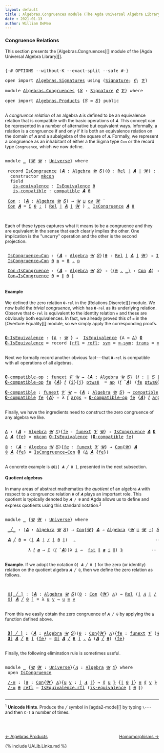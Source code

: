 ```yaml
---
layout: default
title : Algebras.Congruences module (The Agda Universal Algebra Library)
date : 2021-01-13
author: William DeMeo
---
```


### <a id="congruence-relations">Congruence Relations</a>
This section presents the [Algebras.Congruences][] module of the [Agda Universal Algebra Library][].

<pre class="Agda">

<a id="313" class="Symbol">{-#</a> <a id="317" class="Keyword">OPTIONS</a> <a id="325" class="Pragma">--without-K</a> <a id="337" class="Pragma">--exact-split</a> <a id="351" class="Pragma">--safe</a> <a id="358" class="Symbol">#-}</a>

<a id="363" class="Keyword">open</a> <a id="368" class="Keyword">import</a> <a id="375" href="Algebras.Signatures.html" class="Module">Algebras.Signatures</a> <a id="395" class="Keyword">using</a> <a id="401" class="Symbol">(</a><a id="402" href="Algebras.Signatures.html#629" class="Function">Signature</a><a id="411" class="Symbol">;</a> <a id="413" href="Overture.Preliminaries.html#8157" class="Generalizable">𝓞</a><a id="414" class="Symbol">;</a> <a id="416" href="Universes.html#262" class="Generalizable">𝓥</a><a id="417" class="Symbol">)</a>

<a id="420" class="Keyword">module</a> <a id="427" href="Algebras.Congruences.html" class="Module">Algebras.Congruences</a> <a id="448" class="Symbol">{</a><a id="449" href="Algebras.Congruences.html#449" class="Bound">𝑆</a> <a id="451" class="Symbol">:</a> <a id="453" href="Algebras.Signatures.html#629" class="Function">Signature</a> <a id="463" href="Overture.Preliminaries.html#8157" class="Generalizable">𝓞</a> <a id="465" href="Universes.html#262" class="Generalizable">𝓥</a><a id="466" class="Symbol">}</a> <a id="468" class="Keyword">where</a>

<a id="475" class="Keyword">open</a> <a id="480" class="Keyword">import</a> <a id="487" href="Algebras.Products.html" class="Module">Algebras.Products</a> <a id="505" class="Symbol">{</a><a id="506" class="Argument">𝑆</a> <a id="508" class="Symbol">=</a> <a id="510" href="Algebras.Congruences.html#449" class="Bound">𝑆</a><a id="511" class="Symbol">}</a> <a id="513" class="Keyword">public</a>

</pre>

A *congruence relation* of an algebra `𝑨` is defined to be an equivalence relation that is compatible with the basic operations of `𝑨`.  This concept can be represented in a number of alternative but equivalent ways.  Informally, a relation is a congruence if and only if it is both an equivalence relation on the domain of `𝑨` and a subalgebra of the square of `𝑨`.  Formally, we represent a congruence as an inhabitant of either a the Sigma type `Con` or the record type `Congruence`, which we now define.

<pre class="Agda">

<a id="1056" class="Keyword">module</a> <a id="1063" href="Algebras.Congruences.html#1063" class="Module">_</a> <a id="1065" class="Symbol">{</a><a id="1066" href="Algebras.Congruences.html#1066" class="Bound">𝓦</a> <a id="1068" href="Algebras.Congruences.html#1068" class="Bound">𝓤</a> <a id="1070" class="Symbol">:</a> <a id="1072" href="Universes.html#205" class="Function">Universe</a><a id="1080" class="Symbol">}</a> <a id="1082" class="Keyword">where</a>

 <a id="1090" class="Keyword">record</a> <a id="1097" href="Algebras.Congruences.html#1097" class="Record">IsCongruence</a> <a id="1110" class="Symbol">(</a><a id="1111" href="Algebras.Congruences.html#1111" class="Bound">𝑨</a> <a id="1113" class="Symbol">:</a> <a id="1115" href="Algebras.Algebras.html#844" class="Function">Algebra</a> <a id="1123" href="Algebras.Congruences.html#1068" class="Bound">𝓤</a> <a id="1125" href="Algebras.Congruences.html#449" class="Bound">𝑆</a><a id="1126" class="Symbol">)(</a><a id="1128" href="Algebras.Congruences.html#1128" class="Bound">θ</a> <a id="1130" class="Symbol">:</a> <a id="1132" href="Relations.Discrete.html#4775" class="Function">Rel</a> <a id="1136" href="Overture.Preliminaries.html#13832" class="Function Operator">∣</a> <a id="1138" href="Algebras.Congruences.html#1111" class="Bound">𝑨</a> <a id="1140" href="Overture.Preliminaries.html#13832" class="Function Operator">∣</a> <a id="1142" href="Algebras.Congruences.html#1066" class="Bound">𝓦</a><a id="1143" class="Symbol">)</a> <a id="1145" class="Symbol">:</a> <a id="1147" href="Algebras.Products.html#2231" class="Function">ov</a> <a id="1150" href="Algebras.Congruences.html#1066" class="Bound">𝓦</a> <a id="1152" href="Agda.Primitive.html#636" class="Function Operator">⊔</a> <a id="1154" href="Algebras.Congruences.html#1068" class="Bound">𝓤</a> <a id="1156" href="Universes.html#403" class="Function Operator">̇</a>  <a id="1159" class="Keyword">where</a>
  <a id="1167" class="Keyword">constructor</a> <a id="1179" href="Algebras.Congruences.html#1179" class="InductiveConstructor">mkcon</a>
  <a id="1187" class="Keyword">field</a>
   <a id="1196" href="Algebras.Congruences.html#1196" class="Field">is-equivalence</a> <a id="1211" class="Symbol">:</a> <a id="1213" href="Relations.Quotients.html#2442" class="Record">IsEquivalence</a> <a id="1227" href="Algebras.Congruences.html#1128" class="Bound">θ</a>
   <a id="1232" href="Algebras.Congruences.html#1232" class="Field">is-compatible</a> <a id="1246" class="Symbol">:</a> <a id="1248" href="Algebras.Algebras.html#5920" class="Function">compatible</a> <a id="1259" href="Algebras.Congruences.html#1111" class="Bound">𝑨</a> <a id="1261" href="Algebras.Congruences.html#1128" class="Bound">θ</a>

 <a id="1265" href="Algebras.Congruences.html#1265" class="Function">Con</a> <a id="1269" class="Symbol">:</a> <a id="1271" class="Symbol">(</a><a id="1272" href="Algebras.Congruences.html#1272" class="Bound">𝑨</a> <a id="1274" class="Symbol">:</a> <a id="1276" href="Algebras.Algebras.html#844" class="Function">Algebra</a> <a id="1284" href="Algebras.Congruences.html#1068" class="Bound">𝓤</a> <a id="1286" href="Algebras.Congruences.html#449" class="Bound">𝑆</a><a id="1287" class="Symbol">)</a> <a id="1289" class="Symbol">→</a> <a id="1291" href="Algebras.Congruences.html#1068" class="Bound">𝓤</a> <a id="1293" href="Agda.Primitive.html#636" class="Function Operator">⊔</a> <a id="1295" href="Algebras.Products.html#2231" class="Function">ov</a> <a id="1298" href="Algebras.Congruences.html#1066" class="Bound">𝓦</a> <a id="1300" href="Universes.html#403" class="Function Operator">̇</a>
 <a id="1303" href="Algebras.Congruences.html#1265" class="Function">Con</a> <a id="1307" href="Algebras.Congruences.html#1307" class="Bound">𝑨</a> <a id="1309" class="Symbol">=</a> <a id="1311" href="MGS-MLTT.html#3074" class="Function">Σ</a> <a id="1313" href="Algebras.Congruences.html#1313" class="Bound">θ</a> <a id="1315" href="MGS-MLTT.html#3074" class="Function">꞉</a> <a id="1317" class="Symbol">(</a> <a id="1319" href="Relations.Discrete.html#4775" class="Function">Rel</a> <a id="1323" href="Overture.Preliminaries.html#13832" class="Function Operator">∣</a> <a id="1325" href="Algebras.Congruences.html#1307" class="Bound">𝑨</a> <a id="1327" href="Overture.Preliminaries.html#13832" class="Function Operator">∣</a> <a id="1329" href="Algebras.Congruences.html#1066" class="Bound">𝓦</a> <a id="1331" class="Symbol">)</a> <a id="1333" href="MGS-MLTT.html#3074" class="Function">,</a> <a id="1335" href="Algebras.Congruences.html#1097" class="Record">IsCongruence</a> <a id="1348" href="Algebras.Congruences.html#1307" class="Bound">𝑨</a> <a id="1350" href="Algebras.Congruences.html#1313" class="Bound">θ</a>


</pre>

Each of these types captures what it means to be a congruence and they are equivalent in the sense that each clearly implies the other. One implication is the "uncurry" operation and the other is the second projection.

<pre class="Agda">

 <a id="1601" href="Algebras.Congruences.html#1601" class="Function">IsCongruence→Con</a> <a id="1618" class="Symbol">:</a> <a id="1620" class="Symbol">{</a><a id="1621" href="Algebras.Congruences.html#1621" class="Bound">𝑨</a> <a id="1623" class="Symbol">:</a> <a id="1625" href="Algebras.Algebras.html#844" class="Function">Algebra</a> <a id="1633" href="Algebras.Congruences.html#1068" class="Bound">𝓤</a> <a id="1635" href="Algebras.Congruences.html#449" class="Bound">𝑆</a><a id="1636" class="Symbol">}(</a><a id="1638" href="Algebras.Congruences.html#1638" class="Bound">θ</a> <a id="1640" class="Symbol">:</a> <a id="1642" href="Relations.Discrete.html#4775" class="Function">Rel</a> <a id="1646" href="Overture.Preliminaries.html#13832" class="Function Operator">∣</a> <a id="1648" href="Algebras.Congruences.html#1621" class="Bound">𝑨</a> <a id="1650" href="Overture.Preliminaries.html#13832" class="Function Operator">∣</a> <a id="1652" href="Algebras.Congruences.html#1066" class="Bound">𝓦</a><a id="1653" class="Symbol">)</a> <a id="1655" class="Symbol">→</a> <a id="1657" href="Algebras.Congruences.html#1097" class="Record">IsCongruence</a> <a id="1670" href="Algebras.Congruences.html#1621" class="Bound">𝑨</a> <a id="1672" href="Algebras.Congruences.html#1638" class="Bound">θ</a> <a id="1674" class="Symbol">→</a> <a id="1676" href="Algebras.Congruences.html#1265" class="Function">Con</a> <a id="1680" href="Algebras.Congruences.html#1621" class="Bound">𝑨</a>
 <a id="1683" href="Algebras.Congruences.html#1601" class="Function">IsCongruence→Con</a> <a id="1700" href="Algebras.Congruences.html#1700" class="Bound">θ</a> <a id="1702" href="Algebras.Congruences.html#1702" class="Bound">p</a> <a id="1704" class="Symbol">=</a> <a id="1706" href="Algebras.Congruences.html#1700" class="Bound">θ</a> <a id="1708" href="MGS-MLTT.html#2929" class="InductiveConstructor Operator">,</a> <a id="1710" href="Algebras.Congruences.html#1702" class="Bound">p</a>

 <a id="1714" href="Algebras.Congruences.html#1714" class="Function">Con→IsCongruence</a> <a id="1731" class="Symbol">:</a> <a id="1733" class="Symbol">{</a><a id="1734" href="Algebras.Congruences.html#1734" class="Bound">𝑨</a> <a id="1736" class="Symbol">:</a> <a id="1738" href="Algebras.Algebras.html#844" class="Function">Algebra</a> <a id="1746" href="Algebras.Congruences.html#1068" class="Bound">𝓤</a> <a id="1748" href="Algebras.Congruences.html#449" class="Bound">𝑆</a><a id="1749" class="Symbol">}</a> <a id="1751" class="Symbol">→</a> <a id="1753" class="Symbol">(</a><a id="1754" href="Algebras.Congruences.html#1754" class="Bound">(θ</a> <a id="1757" href="Algebras.Congruences.html#1754" class="Bound">,</a> <a id="1759" href="Algebras.Congruences.html#1754" class="Bound">_)</a> <a id="1762" class="Symbol">:</a> <a id="1764" href="Algebras.Congruences.html#1265" class="Function">Con</a> <a id="1768" href="Algebras.Congruences.html#1734" class="Bound">𝑨</a><a id="1769" class="Symbol">)</a> <a id="1771" class="Symbol">→</a> <a id="1773" href="Algebras.Congruences.html#1097" class="Record">IsCongruence</a> <a id="1786" href="Algebras.Congruences.html#1734" class="Bound">𝑨</a> <a id="1788" href="Algebras.Congruences.html#1755" class="Bound">θ</a>
 <a id="1791" href="Algebras.Congruences.html#1714" class="Function">Con→IsCongruence</a> <a id="1808" href="Algebras.Congruences.html#1808" class="Bound">θ</a> <a id="1810" class="Symbol">=</a> <a id="1812" href="Overture.Preliminaries.html#13884" class="Function Operator">∥</a> <a id="1814" href="Algebras.Congruences.html#1808" class="Bound">θ</a> <a id="1816" href="Overture.Preliminaries.html#13884" class="Function Operator">∥</a>

</pre>

#### <a id="example">Example</a>
We defined the zero relation `𝟎-rel` in the [Relations.Discrete][] module.  We now build the *trivial congruence*, which has `𝟎-rel` as its underlying relation. Observe that `𝟎-rel` is equivalent to the identity relation `≡` and these are obviously both equivalences. In fact, we already proved this of `≡` in the [Overture.Equality][] module, so we simply apply the corresponding proofs.

<pre class="Agda">

<a id="𝟎-IsEquivalence"></a><a id="2268" href="Algebras.Congruences.html#2268" class="Function">𝟎-IsEquivalence</a> <a id="2284" class="Symbol">:</a> <a id="2286" class="Symbol">{</a><a id="2287" href="Algebras.Congruences.html#2287" class="Bound">A</a> <a id="2289" class="Symbol">:</a> <a id="2291" href="Universes.html#260" class="Generalizable">𝓤</a> <a id="2293" href="Universes.html#403" class="Function Operator">̇</a><a id="2294" class="Symbol">}</a> <a id="2296" class="Symbol">→</a>  <a id="2299" href="Relations.Quotients.html#2442" class="Record">IsEquivalence</a> <a id="2313" class="Symbol">{</a><a id="2314" class="Argument">A</a> <a id="2316" class="Symbol">=</a> <a id="2318" href="Algebras.Congruences.html#2287" class="Bound">A</a><a id="2319" class="Symbol">}</a> <a id="2321" href="Relations.Discrete.html#5835" class="Function">𝟎</a>
<a id="2323" href="Algebras.Congruences.html#2268" class="Function">𝟎-IsEquivalence</a> <a id="2339" class="Symbol">=</a> <a id="2341" class="Keyword">record</a> <a id="2348" class="Symbol">{</a><a id="2349" href="Relations.Quotients.html#2503" class="Field">rfl</a> <a id="2353" class="Symbol">=</a> <a id="2355" href="Identity-Type.html#162" class="InductiveConstructor">refl</a><a id="2359" class="Symbol">;</a> <a id="2361" href="Relations.Quotients.html#2518" class="Field">sym</a> <a id="2365" class="Symbol">=</a> <a id="2367" href="Overture.Equality.html#2895" class="Function">≡-sym</a><a id="2372" class="Symbol">;</a> <a id="2374" href="Relations.Quotients.html#2533" class="Field">trans</a> <a id="2380" class="Symbol">=</a> <a id="2382" href="Overture.Equality.html#2957" class="Function">≡-trans</a><a id="2389" class="Symbol">}</a>

</pre>

Next we formally record another obvious fact---that `𝟎-rel` is compatible with all operations of all algebras.

<pre class="Agda">

<a id="𝟎-compatible-op"></a><a id="2530" href="Algebras.Congruences.html#2530" class="Function">𝟎-compatible-op</a> <a id="2546" class="Symbol">:</a> <a id="2548" href="MGS-FunExt-from-Univalence.html#393" class="Function">funext</a> <a id="2555" href="Algebras.Congruences.html#465" class="Bound">𝓥</a> <a id="2557" href="Universes.html#260" class="Generalizable">𝓤</a> <a id="2559" class="Symbol">→</a> <a id="2561" class="Symbol">{</a><a id="2562" href="Algebras.Congruences.html#2562" class="Bound">𝑨</a> <a id="2564" class="Symbol">:</a> <a id="2566" href="Algebras.Algebras.html#844" class="Function">Algebra</a> <a id="2574" href="Universes.html#260" class="Generalizable">𝓤</a> <a id="2576" href="Algebras.Congruences.html#449" class="Bound">𝑆</a><a id="2577" class="Symbol">}</a> <a id="2579" class="Symbol">(</a><a id="2580" href="Algebras.Congruences.html#2580" class="Bound">𝑓</a> <a id="2582" class="Symbol">:</a> <a id="2584" href="Overture.Preliminaries.html#13832" class="Function Operator">∣</a> <a id="2586" href="Algebras.Congruences.html#449" class="Bound">𝑆</a> <a id="2588" href="Overture.Preliminaries.html#13832" class="Function Operator">∣</a><a id="2589" class="Symbol">)</a> <a id="2591" class="Symbol">→</a> <a id="2593" class="Symbol">(</a><a id="2594" href="Algebras.Congruences.html#2580" class="Bound">𝑓</a> <a id="2596" href="Algebras.Algebras.html#3080" class="Function Operator">̂</a> <a id="2598" href="Algebras.Congruences.html#2562" class="Bound">𝑨</a><a id="2599" class="Symbol">)</a> <a id="2601" href="Relations.Discrete.html#8748" class="Function Operator">|:</a> <a id="2604" href="Relations.Discrete.html#5835" class="Function">𝟎</a>
<a id="2606" href="Algebras.Congruences.html#2530" class="Function">𝟎-compatible-op</a> <a id="2622" href="Algebras.Congruences.html#2622" class="Bound">fe</a> <a id="2625" class="Symbol">{</a><a id="2626" href="Algebras.Congruences.html#2626" class="Bound">𝑨</a><a id="2627" class="Symbol">}</a> <a id="2629" href="Algebras.Congruences.html#2629" class="Bound">𝑓</a> <a id="2631" class="Symbol">{</a><a id="2632" href="Algebras.Congruences.html#2632" class="Bound">i</a><a id="2633" class="Symbol">}{</a><a id="2635" href="Algebras.Congruences.html#2635" class="Bound">j</a><a id="2636" class="Symbol">}</a> <a id="2638" href="Algebras.Congruences.html#2638" class="Bound">ptws0</a>  <a id="2645" class="Symbol">=</a> <a id="2647" href="MGS-MLTT.html#6613" class="Function">ap</a> <a id="2650" class="Symbol">(</a><a id="2651" href="Algebras.Congruences.html#2629" class="Bound">𝑓</a> <a id="2653" href="Algebras.Algebras.html#3080" class="Function Operator">̂</a> <a id="2655" href="Algebras.Congruences.html#2626" class="Bound">𝑨</a><a id="2656" class="Symbol">)</a> <a id="2658" class="Symbol">(</a><a id="2659" href="Algebras.Congruences.html#2622" class="Bound">fe</a> <a id="2662" href="Algebras.Congruences.html#2638" class="Bound">ptws0</a><a id="2667" class="Symbol">)</a>

<a id="𝟎-compatible"></a><a id="2670" href="Algebras.Congruences.html#2670" class="Function">𝟎-compatible</a> <a id="2683" class="Symbol">:</a> <a id="2685" href="MGS-FunExt-from-Univalence.html#393" class="Function">funext</a> <a id="2692" href="Algebras.Congruences.html#465" class="Bound">𝓥</a> <a id="2694" href="Universes.html#260" class="Generalizable">𝓤</a> <a id="2696" class="Symbol">→</a> <a id="2698" class="Symbol">{</a><a id="2699" href="Algebras.Congruences.html#2699" class="Bound">𝑨</a> <a id="2701" class="Symbol">:</a> <a id="2703" href="Algebras.Algebras.html#844" class="Function">Algebra</a> <a id="2711" href="Universes.html#260" class="Generalizable">𝓤</a> <a id="2713" href="Algebras.Congruences.html#449" class="Bound">𝑆</a><a id="2714" class="Symbol">}</a> <a id="2716" class="Symbol">→</a> <a id="2718" href="Algebras.Algebras.html#5920" class="Function">compatible</a> <a id="2729" href="Algebras.Congruences.html#2699" class="Bound">𝑨</a> <a id="2731" href="Relations.Discrete.html#5835" class="Function">𝟎</a>
<a id="2733" href="Algebras.Congruences.html#2670" class="Function">𝟎-compatible</a> <a id="2746" href="Algebras.Congruences.html#2746" class="Bound">fe</a> <a id="2749" class="Symbol">{</a><a id="2750" href="Algebras.Congruences.html#2750" class="Bound">𝑨</a><a id="2751" class="Symbol">}</a> <a id="2753" class="Symbol">=</a> <a id="2755" class="Symbol">λ</a> <a id="2757" href="Algebras.Congruences.html#2757" class="Bound">𝑓</a> <a id="2759" href="Algebras.Congruences.html#2759" class="Bound">args</a> <a id="2764" class="Symbol">→</a> <a id="2766" href="Algebras.Congruences.html#2530" class="Function">𝟎-compatible-op</a> <a id="2782" href="Algebras.Congruences.html#2746" class="Bound">fe</a> <a id="2785" class="Symbol">{</a><a id="2786" href="Algebras.Congruences.html#2750" class="Bound">𝑨</a><a id="2787" class="Symbol">}</a> <a id="2789" href="Algebras.Congruences.html#2757" class="Bound">𝑓</a> <a id="2791" href="Algebras.Congruences.html#2759" class="Bound">args</a>

</pre>

Finally, we have the ingredients need to construct the zero congruence of any algebra we like.

<pre class="Agda">

<a id="Δ"></a><a id="2919" href="Algebras.Congruences.html#2919" class="Function">Δ</a> <a id="2921" class="Symbol">:</a> <a id="2923" class="Symbol">(</a><a id="2924" href="Algebras.Congruences.html#2924" class="Bound">𝑨</a> <a id="2926" class="Symbol">:</a> <a id="2928" href="Algebras.Algebras.html#844" class="Function">Algebra</a> <a id="2936" href="Universes.html#260" class="Generalizable">𝓤</a> <a id="2938" href="Algebras.Congruences.html#449" class="Bound">𝑆</a><a id="2939" class="Symbol">){</a><a id="2941" href="Algebras.Congruences.html#2941" class="Bound">fe</a> <a id="2944" class="Symbol">:</a> <a id="2946" href="MGS-FunExt-from-Univalence.html#393" class="Function">funext</a> <a id="2953" href="Algebras.Congruences.html#465" class="Bound">𝓥</a> <a id="2955" href="Universes.html#260" class="Generalizable">𝓤</a><a id="2956" class="Symbol">}</a> <a id="2958" class="Symbol">→</a> <a id="2960" href="Algebras.Congruences.html#1097" class="Record">IsCongruence</a> <a id="2973" href="Algebras.Congruences.html#2924" class="Bound">𝑨</a> <a id="2975" href="Relations.Discrete.html#5835" class="Function">𝟎</a>
<a id="2977" href="Algebras.Congruences.html#2919" class="Function">Δ</a> <a id="2979" href="Algebras.Congruences.html#2979" class="Bound">𝑨</a> <a id="2981" class="Symbol">{</a><a id="2982" href="Algebras.Congruences.html#2982" class="Bound">fe</a><a id="2984" class="Symbol">}</a> <a id="2986" class="Symbol">=</a> <a id="2988" href="Algebras.Congruences.html#1179" class="InductiveConstructor">mkcon</a> <a id="2994" href="Algebras.Congruences.html#2268" class="Function">𝟎-IsEquivalence</a> <a id="3010" class="Symbol">(</a><a id="3011" href="Algebras.Congruences.html#2670" class="Function">𝟎-compatible</a> <a id="3024" href="Algebras.Congruences.html#2982" class="Bound">fe</a><a id="3026" class="Symbol">)</a>

<a id="𝟘"></a><a id="3029" href="Algebras.Congruences.html#3029" class="Function">𝟘</a> <a id="3031" class="Symbol">:</a> <a id="3033" class="Symbol">(</a><a id="3034" href="Algebras.Congruences.html#3034" class="Bound">𝑨</a> <a id="3036" class="Symbol">:</a> <a id="3038" href="Algebras.Algebras.html#844" class="Function">Algebra</a> <a id="3046" href="Universes.html#260" class="Generalizable">𝓤</a> <a id="3048" href="Algebras.Congruences.html#449" class="Bound">𝑆</a><a id="3049" class="Symbol">){</a><a id="3051" href="Algebras.Congruences.html#3051" class="Bound">fe</a> <a id="3054" class="Symbol">:</a> <a id="3056" href="MGS-FunExt-from-Univalence.html#393" class="Function">funext</a> <a id="3063" href="Algebras.Congruences.html#465" class="Bound">𝓥</a> <a id="3065" href="Universes.html#260" class="Generalizable">𝓤</a><a id="3066" class="Symbol">}</a> <a id="3068" class="Symbol">→</a> <a id="3070" href="Algebras.Congruences.html#1265" class="Function">Con</a><a id="3073" class="Symbol">{</a><a id="3074" href="Universes.html#260" class="Generalizable">𝓤</a><a id="3075" class="Symbol">}</a> <a id="3077" href="Algebras.Congruences.html#3034" class="Bound">𝑨</a>
<a id="3079" href="Algebras.Congruences.html#3029" class="Function">𝟘</a> <a id="3081" href="Algebras.Congruences.html#3081" class="Bound">𝑨</a> <a id="3083" class="Symbol">{</a><a id="3084" href="Algebras.Congruences.html#3084" class="Bound">fe</a><a id="3086" class="Symbol">}</a> <a id="3088" class="Symbol">=</a> <a id="3090" href="Algebras.Congruences.html#1601" class="Function">IsCongruence→Con</a> <a id="3107" href="Relations.Discrete.html#5835" class="Function">𝟎</a> <a id="3109" class="Symbol">(</a><a id="3110" href="Algebras.Congruences.html#2919" class="Function">Δ</a> <a id="3112" href="Algebras.Congruences.html#3081" class="Bound">𝑨</a> <a id="3114" class="Symbol">{</a><a id="3115" href="Algebras.Congruences.html#3084" class="Bound">fe</a><a id="3117" class="Symbol">})</a>

</pre>


A concrete example is `⟪𝟎⟫[ 𝑨 ╱ θ ]`, presented in the next subsection.

#### <a id="quotient-algebras">Quotient algebras</a>
In many areas of abstract mathematics the *quotient* of an algebra `𝑨` with respect to a congruence relation `θ` of `𝑨` plays an important role. This quotient is typically denoted by `𝑨 / θ` and Agda allows us to define and express quotients using this standard notation.<sup>[1](Algebras.Congruences.html#fn1)</sup>

<pre class="Agda">

<a id="3592" class="Keyword">module</a> <a id="3599" href="Algebras.Congruences.html#3599" class="Module">_</a> <a id="3601" class="Symbol">{</a><a id="3602" href="Algebras.Congruences.html#3602" class="Bound">𝓤</a> <a id="3604" href="Algebras.Congruences.html#3604" class="Bound">𝓦</a> <a id="3606" class="Symbol">:</a> <a id="3608" href="Universes.html#205" class="Function">Universe</a><a id="3616" class="Symbol">}</a> <a id="3618" class="Keyword">where</a>

 <a id="3626" href="Algebras.Congruences.html#3626" class="Function Operator">_╱_</a> <a id="3630" class="Symbol">:</a> <a id="3632" class="Symbol">(</a><a id="3633" href="Algebras.Congruences.html#3633" class="Bound">𝑨</a> <a id="3635" class="Symbol">:</a> <a id="3637" href="Algebras.Algebras.html#844" class="Function">Algebra</a> <a id="3645" href="Algebras.Congruences.html#3602" class="Bound">𝓤</a> <a id="3647" href="Algebras.Congruences.html#449" class="Bound">𝑆</a><a id="3648" class="Symbol">)</a> <a id="3650" class="Symbol">→</a> <a id="3652" href="Algebras.Congruences.html#1265" class="Function">Con</a><a id="3655" class="Symbol">{</a><a id="3656" href="Algebras.Congruences.html#3604" class="Bound">𝓦</a><a id="3657" class="Symbol">}</a> <a id="3659" href="Algebras.Congruences.html#3633" class="Bound">𝑨</a> <a id="3661" class="Symbol">→</a> <a id="3663" href="Algebras.Algebras.html#844" class="Function">Algebra</a> <a id="3671" class="Symbol">(</a><a id="3672" href="Algebras.Congruences.html#3602" class="Bound">𝓤</a> <a id="3674" href="Agda.Primitive.html#636" class="Function Operator">⊔</a> <a id="3676" href="Algebras.Congruences.html#3604" class="Bound">𝓦</a> <a id="3678" href="Universes.html#181" class="Function Operator">⁺</a><a id="3679" class="Symbol">)</a> <a id="3681" href="Algebras.Congruences.html#449" class="Bound">𝑆</a>

 <a id="3685" href="Algebras.Congruences.html#3685" class="Bound">𝑨</a> <a id="3687" href="Algebras.Congruences.html#3626" class="Function Operator">╱</a> <a id="3689" href="Algebras.Congruences.html#3689" class="Bound">θ</a> <a id="3691" class="Symbol">=</a> <a id="3693" class="Symbol">(</a><a id="3694" href="Overture.Preliminaries.html#13832" class="Function Operator">∣</a> <a id="3696" href="Algebras.Congruences.html#3685" class="Bound">𝑨</a> <a id="3698" href="Overture.Preliminaries.html#13832" class="Function Operator">∣</a> <a id="3700" href="Relations.Quotients.html#4507" class="Function Operator">/</a> <a id="3702" href="Overture.Preliminaries.html#13832" class="Function Operator">∣</a> <a id="3704" href="Algebras.Congruences.html#3689" class="Bound">θ</a> <a id="3706" href="Overture.Preliminaries.html#13832" class="Function Operator">∣</a><a id="3707" class="Symbol">)</a>  <a id="3710" href="MGS-MLTT.html#2929" class="InductiveConstructor Operator">,</a>                               <a id="3742" class="Comment">-- the domain of the quotient algebra</a>

         <a id="3790" class="Symbol">λ</a> <a id="3792" href="Algebras.Congruences.html#3792" class="Bound">𝑓</a> <a id="3794" href="Algebras.Congruences.html#3794" class="Bound">𝒂</a> <a id="3796" class="Symbol">→</a> <a id="3798" href="Relations.Quotients.html#4720" class="Function Operator">⟪</a> <a id="3800" class="Symbol">(</a><a id="3801" href="Algebras.Congruences.html#3792" class="Bound">𝑓</a> <a id="3803" href="Algebras.Algebras.html#3080" class="Function Operator">̂</a> <a id="3805" href="Algebras.Congruences.html#3685" class="Bound">𝑨</a><a id="3806" class="Symbol">)(λ</a> <a id="3810" href="Algebras.Congruences.html#3810" class="Bound">i</a> <a id="3812" class="Symbol">→</a>  <a id="3815" href="Overture.Preliminaries.html#13836" class="Function">fst</a> <a id="3819" href="Overture.Preliminaries.html#13884" class="Function Operator">∥</a> <a id="3821" href="Algebras.Congruences.html#3794" class="Bound">𝒂</a> <a id="3823" href="Algebras.Congruences.html#3810" class="Bound">i</a> <a id="3825" href="Overture.Preliminaries.html#13884" class="Function Operator">∥</a><a id="3826" class="Symbol">)</a> <a id="3828" href="Relations.Quotients.html#4720" class="Function Operator">⟫</a>           <a id="3840" class="Comment">-- the basic operations of the quotient algebra</a>

</pre>

**Example**. If we adopt the notation `𝟎[ 𝑨 ╱ θ ]` for the zero (or identity) relation on the quotient algebra `𝑨 ╱ θ`, then we define the zero relation as follows.

<pre class="Agda">


 <a id="4083" href="Algebras.Congruences.html#4083" class="Function Operator">𝟘[_╱_]</a> <a id="4090" class="Symbol">:</a> <a id="4092" class="Symbol">(</a><a id="4093" href="Algebras.Congruences.html#4093" class="Bound">𝑨</a> <a id="4095" class="Symbol">:</a> <a id="4097" href="Algebras.Algebras.html#844" class="Function">Algebra</a> <a id="4105" href="Algebras.Congruences.html#3602" class="Bound">𝓤</a> <a id="4107" href="Algebras.Congruences.html#449" class="Bound">𝑆</a><a id="4108" class="Symbol">)(</a><a id="4110" href="Algebras.Congruences.html#4110" class="Bound">θ</a> <a id="4112" class="Symbol">:</a> <a id="4114" href="Algebras.Congruences.html#1265" class="Function">Con</a> <a id="4118" class="Symbol">{</a><a id="4119" href="Algebras.Congruences.html#3604" class="Bound">𝓦</a><a id="4120" class="Symbol">}</a> <a id="4122" href="Algebras.Congruences.html#4093" class="Bound">𝑨</a><a id="4123" class="Symbol">)</a> <a id="4125" class="Symbol">→</a> <a id="4127" href="Relations.Discrete.html#4775" class="Function">Rel</a> <a id="4131" class="Symbol">(</a><a id="4132" href="Overture.Preliminaries.html#13832" class="Function Operator">∣</a> <a id="4134" href="Algebras.Congruences.html#4093" class="Bound">𝑨</a> <a id="4136" href="Overture.Preliminaries.html#13832" class="Function Operator">∣</a> <a id="4138" href="Relations.Quotients.html#4507" class="Function Operator">/</a> <a id="4140" href="Overture.Preliminaries.html#13832" class="Function Operator">∣</a> <a id="4142" href="Algebras.Congruences.html#4110" class="Bound">θ</a> <a id="4144" href="Overture.Preliminaries.html#13832" class="Function Operator">∣</a><a id="4145" class="Symbol">)(</a><a id="4147" href="Algebras.Congruences.html#3602" class="Bound">𝓤</a> <a id="4149" href="Agda.Primitive.html#636" class="Function Operator">⊔</a> <a id="4151" href="Algebras.Congruences.html#3604" class="Bound">𝓦</a> <a id="4153" href="Universes.html#181" class="Function Operator">⁺</a><a id="4154" class="Symbol">)</a>
 <a id="4157" href="Algebras.Congruences.html#4083" class="Function Operator">𝟘[</a> <a id="4160" href="Algebras.Congruences.html#4160" class="Bound">𝑨</a> <a id="4162" href="Algebras.Congruences.html#4083" class="Function Operator">╱</a> <a id="4164" href="Algebras.Congruences.html#4164" class="Bound">θ</a> <a id="4166" href="Algebras.Congruences.html#4083" class="Function Operator">]</a> <a id="4168" class="Symbol">=</a> <a id="4170" class="Symbol">λ</a> <a id="4172" href="Algebras.Congruences.html#4172" class="Bound">u</a> <a id="4174" href="Algebras.Congruences.html#4174" class="Bound">v</a> <a id="4176" class="Symbol">→</a> <a id="4178" href="Algebras.Congruences.html#4172" class="Bound">u</a> <a id="4180" href="Overture.Equality.html#2419" class="Datatype Operator">≡</a> <a id="4182" href="Algebras.Congruences.html#4174" class="Bound">v</a>

</pre>

From this we easily obtain the zero congruence of `𝑨 ╱ θ` by applying the `Δ` function defined above.

<pre class="Agda">

 <a id="4315" href="Algebras.Congruences.html#4315" class="Function Operator">𝟎[_╱_]</a> <a id="4322" class="Symbol">:</a> <a id="4324" class="Symbol">(</a><a id="4325" href="Algebras.Congruences.html#4325" class="Bound">𝑨</a> <a id="4327" class="Symbol">:</a> <a id="4329" href="Algebras.Algebras.html#844" class="Function">Algebra</a> <a id="4337" href="Algebras.Congruences.html#3602" class="Bound">𝓤</a> <a id="4339" href="Algebras.Congruences.html#449" class="Bound">𝑆</a><a id="4340" class="Symbol">)(</a><a id="4342" href="Algebras.Congruences.html#4342" class="Bound">θ</a> <a id="4344" class="Symbol">:</a> <a id="4346" href="Algebras.Congruences.html#1265" class="Function">Con</a><a id="4349" class="Symbol">{</a><a id="4350" href="Algebras.Congruences.html#3604" class="Bound">𝓦</a><a id="4351" class="Symbol">}</a> <a id="4353" href="Algebras.Congruences.html#4325" class="Bound">𝑨</a><a id="4354" class="Symbol">){</a><a id="4356" href="Algebras.Congruences.html#4356" class="Bound">fe</a> <a id="4359" class="Symbol">:</a> <a id="4361" href="MGS-FunExt-from-Univalence.html#393" class="Function">funext</a> <a id="4368" href="Algebras.Congruences.html#465" class="Bound">𝓥</a> <a id="4370" class="Symbol">(</a><a id="4371" href="Algebras.Congruences.html#3602" class="Bound">𝓤</a> <a id="4373" href="Agda.Primitive.html#636" class="Function Operator">⊔</a> <a id="4375" href="Algebras.Congruences.html#3604" class="Bound">𝓦</a> <a id="4377" href="Universes.html#181" class="Function Operator">⁺</a><a id="4378" class="Symbol">)}</a> <a id="4381" class="Symbol">→</a> <a id="4383" href="Algebras.Congruences.html#1265" class="Function">Con</a> <a id="4387" class="Symbol">(</a><a id="4388" href="Algebras.Congruences.html#4325" class="Bound">𝑨</a> <a id="4390" href="Algebras.Congruences.html#3626" class="Function Operator">╱</a> <a id="4392" href="Algebras.Congruences.html#4342" class="Bound">θ</a><a id="4393" class="Symbol">)</a>
 <a id="4396" href="Algebras.Congruences.html#4315" class="Function Operator">𝟎[</a> <a id="4399" href="Algebras.Congruences.html#4399" class="Bound">𝑨</a> <a id="4401" href="Algebras.Congruences.html#4315" class="Function Operator">╱</a> <a id="4403" href="Algebras.Congruences.html#4403" class="Bound">θ</a> <a id="4405" href="Algebras.Congruences.html#4315" class="Function Operator">]</a> <a id="4407" class="Symbol">{</a><a id="4408" href="Algebras.Congruences.html#4408" class="Bound">fe</a><a id="4410" class="Symbol">}</a> <a id="4412" class="Symbol">=</a> <a id="4414" href="Algebras.Congruences.html#4083" class="Function Operator">𝟘[</a> <a id="4417" href="Algebras.Congruences.html#4399" class="Bound">𝑨</a> <a id="4419" href="Algebras.Congruences.html#4083" class="Function Operator">╱</a> <a id="4421" href="Algebras.Congruences.html#4403" class="Bound">θ</a> <a id="4423" href="Algebras.Congruences.html#4083" class="Function Operator">]</a> <a id="4425" href="MGS-MLTT.html#2929" class="InductiveConstructor Operator">,</a> <a id="4427" href="Algebras.Congruences.html#2919" class="Function">Δ</a> <a id="4429" class="Symbol">(</a><a id="4430" href="Algebras.Congruences.html#4399" class="Bound">𝑨</a> <a id="4432" href="Algebras.Congruences.html#3626" class="Function Operator">╱</a> <a id="4434" href="Algebras.Congruences.html#4403" class="Bound">θ</a><a id="4435" class="Symbol">)</a> <a id="4437" class="Symbol">{</a><a id="4438" href="Algebras.Congruences.html#4408" class="Bound">fe</a><a id="4440" class="Symbol">}</a>

</pre>


Finally, the following elimination rule is sometimes useful.

<pre class="Agda">

<a id="4532" class="Keyword">module</a> <a id="4539" href="Algebras.Congruences.html#4539" class="Module">_</a> <a id="4541" class="Symbol">{</a><a id="4542" href="Algebras.Congruences.html#4542" class="Bound">𝓤</a> <a id="4544" href="Algebras.Congruences.html#4544" class="Bound">𝓦</a> <a id="4546" class="Symbol">:</a> <a id="4548" href="Universes.html#205" class="Function">Universe</a><a id="4556" class="Symbol">}{</a><a id="4558" href="Algebras.Congruences.html#4558" class="Bound">𝑨</a> <a id="4560" class="Symbol">:</a> <a id="4562" href="Algebras.Algebras.html#844" class="Function">Algebra</a> <a id="4570" href="Algebras.Congruences.html#4542" class="Bound">𝓤</a> <a id="4572" href="Algebras.Congruences.html#449" class="Bound">𝑆</a><a id="4573" class="Symbol">}</a> <a id="4575" class="Keyword">where</a>
 <a id="4582" class="Keyword">open</a> <a id="4587" href="Algebras.Congruences.html#1097" class="Module">IsCongruence</a>

 <a id="4602" href="Algebras.Congruences.html#4602" class="Function">/-≡</a> <a id="4606" class="Symbol">:</a> <a id="4608" class="Symbol">(</a><a id="4609" href="Algebras.Congruences.html#4609" class="Bound">θ</a> <a id="4611" class="Symbol">:</a> <a id="4613" href="Algebras.Congruences.html#1265" class="Function">Con</a><a id="4616" class="Symbol">{</a><a id="4617" href="Algebras.Congruences.html#4544" class="Bound">𝓦</a><a id="4618" class="Symbol">}</a> <a id="4620" href="Algebras.Congruences.html#4558" class="Bound">𝑨</a><a id="4621" class="Symbol">){</a><a id="4623" href="Algebras.Congruences.html#4623" class="Bound">u</a> <a id="4625" href="Algebras.Congruences.html#4625" class="Bound">v</a> <a id="4627" class="Symbol">:</a> <a id="4629" href="Overture.Preliminaries.html#13832" class="Function Operator">∣</a> <a id="4631" href="Algebras.Congruences.html#4558" class="Bound">𝑨</a> <a id="4633" href="Overture.Preliminaries.html#13832" class="Function Operator">∣</a><a id="4634" class="Symbol">}</a> <a id="4636" class="Symbol">→</a> <a id="4638" href="Relations.Quotients.html#4720" class="Function Operator">⟪</a> <a id="4640" href="Algebras.Congruences.html#4623" class="Bound">u</a> <a id="4642" href="Relations.Quotients.html#4720" class="Function Operator">⟫</a> <a id="4644" class="Symbol">{</a><a id="4645" href="Overture.Preliminaries.html#13832" class="Function Operator">∣</a> <a id="4647" href="Algebras.Congruences.html#4609" class="Bound">θ</a> <a id="4649" href="Overture.Preliminaries.html#13832" class="Function Operator">∣</a><a id="4650" class="Symbol">}</a> <a id="4652" href="Overture.Equality.html#2419" class="Datatype Operator">≡</a> <a id="4654" href="Relations.Quotients.html#4720" class="Function Operator">⟪</a> <a id="4656" href="Algebras.Congruences.html#4625" class="Bound">v</a> <a id="4658" href="Relations.Quotients.html#4720" class="Function Operator">⟫</a> <a id="4660" class="Symbol">→</a> <a id="4662" href="Overture.Preliminaries.html#13832" class="Function Operator">∣</a> <a id="4664" href="Algebras.Congruences.html#4609" class="Bound">θ</a> <a id="4666" href="Overture.Preliminaries.html#13832" class="Function Operator">∣</a> <a id="4668" href="Algebras.Congruences.html#4623" class="Bound">u</a> <a id="4670" href="Algebras.Congruences.html#4625" class="Bound">v</a>
 <a id="4673" href="Algebras.Congruences.html#4602" class="Function">/-≡</a> <a id="4677" href="Algebras.Congruences.html#4677" class="Bound">θ</a> <a id="4679" href="Identity-Type.html#162" class="InductiveConstructor">refl</a> <a id="4684" class="Symbol">=</a> <a id="4686" href="Relations.Quotients.html#2503" class="Field">IsEquivalence.rfl</a> <a id="4704" class="Symbol">(</a><a id="4705" href="Algebras.Congruences.html#1196" class="Field">is-equivalence</a> <a id="4720" href="Overture.Preliminaries.html#13884" class="Function Operator">∥</a> <a id="4722" href="Algebras.Congruences.html#4677" class="Bound">θ</a> <a id="4724" href="Overture.Preliminaries.html#13884" class="Function Operator">∥</a><a id="4725" class="Symbol">)</a>

</pre>

--------------------------------------

<sup>1</sup><span class="footnote" id="fn1"> **Unicode Hints**. Produce the `╱` symbol in [agda2-mode][] by typing `\---` and then `C-f` a number of times.</span>



<br>
<br>

[← Algebras.Products](Algebras.Products.html)
<span style="float:right;">[Homomorphisms →](Homomorphisms.html)</span>

{% include UALib.Links.md %}

